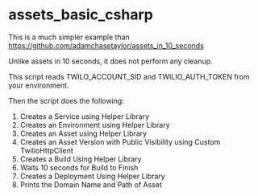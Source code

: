# assets_basic_csharp

This is a much simpler example than https://github.com/adamchasetaylor/assets_in_10_seconds

Unlike assets in 10 seconds, it does not perform any cleanup.

This script reads TWILO_ACCOUNT_SID and TWILIO_AUTH_TOKEN from your environment.

Then the script does the following:

1. Creates a Service using Helper Library
2. Creates an Environment using Helper Library
3. Creates an Asset using Helper Library
4. Creates an Asset Version with Public Visibility using Custom TwilioHttpClient
5. Creates a Build Using Helper Library
6. Waits 10 seconds for Build to Finish
7. Creates a Deployment Using Helper Library
8. Prints the Domain Name and Path of Asset

